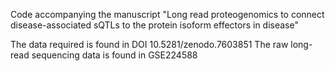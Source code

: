Code accompanying the manuscript "Long read proteogenomics to connect disease-associated sQTLs to the protein isoform effectors in disease"

The data required is found in DOI 10.5281/zenodo.7603851
The raw long-read sequencing data is found in GSE224588
